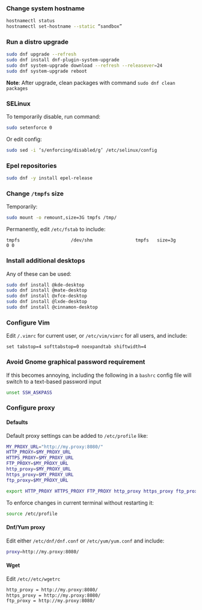 ### Change system hostname

```bash
hostnamectl status
hostnamectl set-hostname --static “sandbox”
```

### Run a distro upgrade

```bash
sudo dnf upgrade --refresh
sudo dnf install dnf-plugin-system-upgrade
sudo dnf system-upgrade download --refresh --releasever=24
sudo dnf system-upgrade reboot
```

**Note**: After upgrade, clean packages with command `sudo dnf clean packages`

### SELinux

To temporarily disable, run command:

```bash
sudo setenforce 0
```

Or edit config:

```bash
sudo sed -i ‘s/enforcing/disabled/g’ /etc/selinux/config
```

### Epel repositories

```bash
sudo dnf -y install epel-release
```

### Change `/tmpfs` size

Temporarily:

```bash
sudo mount -o remount,size=3G tmpfs /tmp/
```

Permanently, edit `/etc/fstab` to include:

```config
tmpfs                   /dev/shm                tmpfs   size=3g        0 0
```

### Install additional desktops

Any of these can be used:

```bash
sudo dnf install @kde-desktop
sudo dnf install @mate-desktop
sudo dnf install @xfce-desktop
sudo dnf install @lxde-desktop
sudo dnf install @cinnamon-desktop
```

### Configure Vim

Edit `/.vimrc` for current user, or `/etc/vim/vimrc` for all users, and include:

```properties
set tabstop=4 softtabstop=0 noexpandtab shiftwidth=4
```



### Avoid Gnome graphical password requirement

If this becomes annoying, including the following in a `bashrc` config file will switch to a text-based password input

```bash
unset SSH_ASKPASS
```

### Configure proxy

#### Defaults

Default proxy settings can be added to `/etc/profile` like:

```bash
MY_PROXY_URL="http://my.proxy:8080/"
HTTP_PROXY=$MY_PROXY_URL
HTTPS_PROXY=$MY_PROXY_URL
FTP_PROXY=$MY_PROXY_URL
http_proxy=$MY_PROXY_URL
https_proxy=$MY_PROXY_URL
ftp_proxy=$MY_PROXY_URL

export HTTP_PROXY HTTPS_PROXY FTP_PROXY http_proxy https_proxy ftp_proxy
```

To enforce changes in current terminal without restarting it:

```bash
source /etc/profile
```

#### Dnf/Yum proxy

Edit either `/etc/dnf/dnf.conf` or `/etc/yum/yum.conf` and include:

```bash
proxy=http://my.proxy:8080/
```

#### Wget

Edit `/etc//etc/wgetrc`

```bash
http_proxy = http://my.proxy:8080/
https_proxy = http://my.proxy:8080/
ftp_proxy = http://my.proxy:8080/
```

